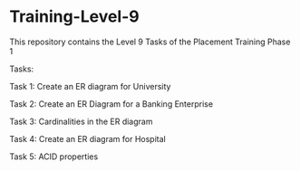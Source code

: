 # Training-Level-9

This repository contains the Level 9 Tasks of the Placement Training Phase 1

Tasks:

Task 1: Create an ER diagram for University

Task 2: Create an ER Diagram for a Banking Enterprise

Task 3: Cardinalities in the ER diagram

Task 4: Create an ER diagram for Hospital

Task 5: ACID properties
